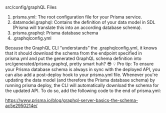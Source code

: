 
src/config/graphQL Files

1) prisma.yml: The root configuration file for your Prisma service.
2) datamodel.graphql: Contains the definition of your data model in SDL (Prisma will translate this into an according database schema).
3) prisma.graphql: Prisma database schema
4) .graphqlconfig.yml

Because the GraphQL CLI “understands” the .graphqlconfig.yml, it knows that it should download the schema from the endpoint specified in prisma.yml and put the generated GraphQL schema definition into src/generated/prisma.graphql, pretty smart huh? 😎
💡 Pro tip: To ensure your Prisma database schema is always in sync with the deployed API, you can also add a post-deploy hook to your prisma.yml file. Whenever you're updating the data model (and therefore the Prisma database schema) by running prisma deploy, the CLI will automatically download the schema for the updated API. 
To do so, add the following code to the end of prisma.yml:


https://www.prisma.io/blog/graphql-server-basics-the-schema-ac5e2950214e/